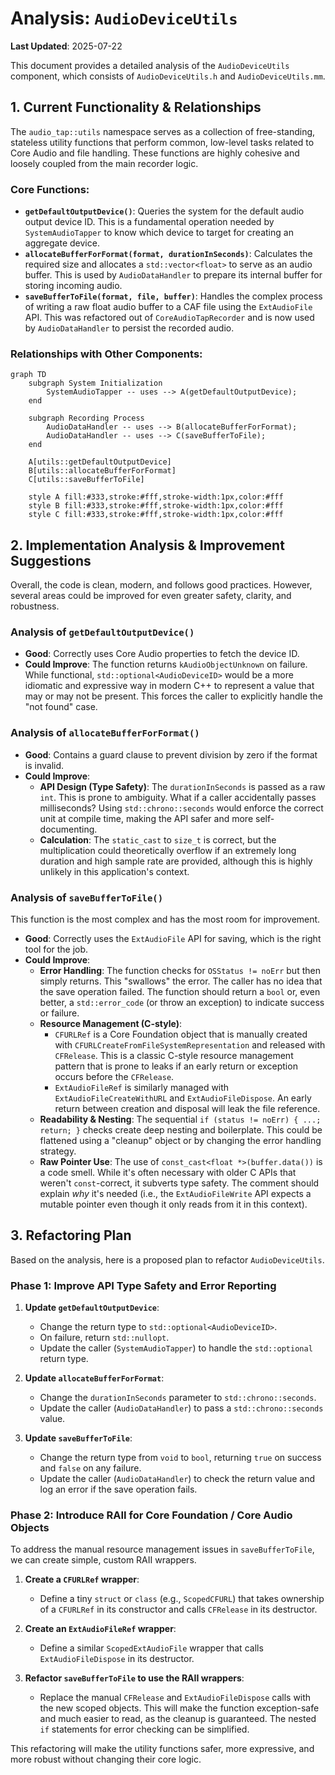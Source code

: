 # Analysis: `AudioDeviceUtils`

**Last Updated**: 2025-07-22

This document provides a detailed analysis of the `AudioDeviceUtils` component, which consists of `AudioDeviceUtils.h` and `AudioDeviceUtils.mm`.

## 1. Current Functionality & Relationships

The `audio_tap::utils` namespace serves as a collection of free-standing, stateless utility functions that perform common, low-level tasks related to Core Audio and file handling. These functions are highly cohesive and loosely coupled from the main recorder logic.

### Core Functions:

*   **`getDefaultOutputDevice()`**: Queries the system for the default audio output device ID. This is a fundamental operation needed by `SystemAudioTapper` to know which device to target for creating an aggregate device.
*   **`allocateBufferForFormat(format, durationInSeconds)`**: Calculates the required size and allocates a `std::vector<float>` to serve as an audio buffer. This is used by `AudioDataHandler` to prepare its internal buffer for storing incoming audio.
*   **`saveBufferToFile(format, file, buffer)`**: Handles the complex process of writing a raw float audio buffer to a CAF file using the `ExtAudioFile` API. This was refactored out of `CoreAudioTapRecorder` and is now used by `AudioDataHandler` to persist the recorded audio.

### Relationships with Other Components:

```mermaid
graph TD
    subgraph System Initialization
        SystemAudioTapper -- uses --> A(getDefaultOutputDevice);
    end

    subgraph Recording Process
        AudioDataHandler -- uses --> B(allocateBufferForFormat);
        AudioDataHandler -- uses --> C(saveBufferToFile);
    end

    A[utils::getDefaultOutputDevice]
    B[utils::allocateBufferForFormat]
    C[utils::saveBufferToFile]

    style A fill:#333,stroke:#fff,stroke-width:1px,color:#fff
    style B fill:#333,stroke:#fff,stroke-width:1px,color:#fff
    style C fill:#333,stroke:#fff,stroke-width:1px,color:#fff
```

## 2. Implementation Analysis & Improvement Suggestions

Overall, the code is clean, modern, and follows good practices. However, several areas could be improved for even greater safety, clarity, and robustness.

### Analysis of `getDefaultOutputDevice()`

*   **Good**: Correctly uses Core Audio properties to fetch the device ID.
*   **Could Improve**: The function returns `kAudioObjectUnknown` on failure. While functional, `std::optional<AudioDeviceID>` would be a more idiomatic and expressive way in modern C++ to represent a value that may or may not be present. This forces the caller to explicitly handle the "not found" case.

### Analysis of `allocateBufferForFormat()`

*   **Good**: Contains a guard clause to prevent division by zero if the format is invalid.
*   **Could Improve**:
    *   **API Design (Type Safety)**: The `durationInSeconds` is passed as a raw `int`. This is prone to ambiguity. What if a caller accidentally passes milliseconds? Using `std::chrono::seconds` would enforce the correct unit at compile time, making the API safer and more self-documenting.
    *   **Calculation**: The `static_cast` to `size_t` is correct, but the multiplication could theoretically overflow if an extremely long duration and high sample rate are provided, although this is highly unlikely in this application's context.

### Analysis of `saveBufferToFile()`

This function is the most complex and has the most room for improvement.

*   **Good**: Correctly uses the `ExtAudioFile` API for saving, which is the right tool for the job.
*   **Could Improve**:
    *   **Error Handling**: The function checks for `OSStatus != noErr` but then simply returns. This "swallows" the error. The caller has no idea that the save operation failed. The function should return a `bool` or, even better, a `std::error_code` (or throw an exception) to indicate success or failure.
    *   **Resource Management (C-style)**:
        *   `CFURLRef` is a Core Foundation object that is manually created with `CFURLCreateFromFileSystemRepresentation` and released with `CFRelease`. This is a classic C-style resource management pattern that is prone to leaks if an early return or exception occurs before the `CFRelease`.
        *   `ExtAudioFileRef` is similarly managed with `ExtAudioFileCreateWithURL` and `ExtAudioFileDispose`. An early return between creation and disposal will leak the file reference.
    *   **Readability & Nesting**: The sequential `if (status != noErr) { ...; return; }` checks create deep nesting and boilerplate. This could be flattened using a "cleanup" object or by changing the error handling strategy.
    *   **Raw Pointer Use**: The use of `const_cast<float *>(buffer.data())` is a code smell. While it's often necessary with older C APIs that weren't `const`-correct, it subverts type safety. The comment should explain *why* it's needed (i.e., the `ExtAudioFileWrite` API expects a mutable pointer even though it only reads from it in this context).

## 3. Refactoring Plan

Based on the analysis, here is a proposed plan to refactor `AudioDeviceUtils`.

### Phase 1: Improve API Type Safety and Error Reporting

1.  **Update `getDefaultOutputDevice`**:
    *   Change the return type to `std::optional<AudioDeviceID>`.
    *   On failure, return `std::nullopt`.
    *   Update the caller (`SystemAudioTapper`) to handle the `std::optional` return type.

2.  **Update `allocateBufferForFormat`**:
    *   Change the `durationInSeconds` parameter to `std::chrono::seconds`.
    *   Update the caller (`AudioDataHandler`) to pass a `std::chrono::seconds` value.

3.  **Update `saveBufferToFile`**:
    *   Change the return type from `void` to `bool`, returning `true` on success and `false` on any failure.
    *   Update the caller (`AudioDataHandler`) to check the return value and log an error if the save operation fails.

### Phase 2: Introduce RAII for Core Foundation / Core Audio Objects

To address the manual resource management issues in `saveBufferToFile`, we can create simple, custom RAII wrappers.

1.  **Create a `CFURLRef` wrapper**:
    *   Define a tiny `struct` or `class` (e.g., `ScopedCFURL`) that takes ownership of a `CFURLRef` in its constructor and calls `CFRelease` in its destructor.

2.  **Create an `ExtAudioFileRef` wrapper**:
    *   Define a similar `ScopedExtAudioFile` wrapper that calls `ExtAudioFileDispose` in its destructor.

3.  **Refactor `saveBufferToFile` to use the RAII wrappers**:
    *   Replace the manual `CFRelease` and `ExtAudioFileDispose` calls with the new scoped objects. This will make the function exception-safe and much easier to read, as the cleanup is guaranteed. The nested `if` statements for error checking can be simplified.

This refactoring will make the utility functions safer, more expressive, and more robust without changing their core logic.
